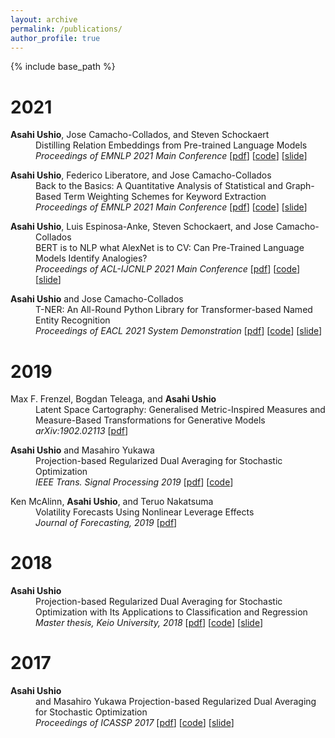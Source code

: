 ```yaml
---
layout: archive
permalink: /publications/
author_profile: true
---
```


{% include base_path %}

# 2021

<p style="margin-left: 40px; text-indent: -40px;">
<b>Asahi Ushio</b>, Jose Camacho-Collados, and Steven Schockaert <br>
Distilling Relation Embeddings from Pre-trained Language Models  <br>
 <em>Proceedings of EMNLP 2021 Main Conference</em>
[<a href="https://aclanthology.org/2021.emnlp-main.712.pdf">pdf</a>]
[<a href="https://github.com/asahi417/relbert">code</a>]
[<a href="https://www.slideshare.net/asahiushio1/202111-emnlp-distilling-relation-embeddings-from-pretrained-language-models">slide</a>]
</p>

<p style="margin-left: 40px; text-indent: -40px;">
<b>Asahi Ushio</b>, Federico Liberatore, and Jose Camacho-Collados <br>
Back to the Basics: A Quantitative Analysis of Statistical and Graph-Based Term Weighting Schemes for Keyword Extraction <br>
 <em>Proceedings of EMNLP 2021 Main Conference</em>
[<a href="https://aclanthology.org/2021.emnlp-main.638.pdf">pdf</a>]
[<a href="https://github.com/asahi417/kex">code</a>]
[<a href="https://www.slideshare.net/asahiushio1/202111-emnlp-back-to-the-basics-a-quantitative-analysis-of-statistical-and-graphbased-term-weighting-schemes-for-keyword-extraction">slide</a>]
</p>

<p style="margin-left: 40px; text-indent: -40px;">
<b>Asahi Ushio</b>, Luis Espinosa-Anke, Steven Schockaert, and Jose Camacho-Collados <br>
BERT is to NLP what AlexNet is to CV: Can Pre-Trained Language Models Identify Analogies? <br>
 <em>Proceedings of ACL-IJCNLP 2021 Main Conference</em>
[<a href="https://aclanthology.org/2021.acl-long.280.pdf">pdf</a>]
[<a href="https://github.com/asahi417/analogy-language-model">code</a>]
[<a href="https://www.slideshare.net/asahiushio1/202105-acl-bert-is-to-nlp-what-alexnet-is-to-cv-can-pretrained-language-models-identify-analogies">slide</a>]
</p>

<p style="margin-left: 40px; text-indent: -40px;">
<b>Asahi Ushio</b> and Jose Camacho-Collados <br>
T-NER: An All-Round Python Library for Transformer-based Named Entity Recognition <br>
 <em>Proceedings of EACL 2021 System Demonstration</em>
[<a href="https://www.aclweb.org/anthology/2021.eacl-demos.7.pdf">pdf</a>]
[<a href="https://github.com/asahi417/tner">code</a>]
[<a href="https://www.slideshare.net/asahiushio1/202104-eacl-tner-an-allround-python-library-for-transformerbased-named-entity-recognition">slide</a>]
</p>

# 2019

<p style="margin-left: 40px; text-indent: -40px;">
Max F. Frenzel, Bogdan Teleaga, and <b>Asahi Ushio</b> <br>
Latent Space Cartography: Generalised Metric-Inspired Measures and Measure-Based Transformations for Generative Models <br>
<em>arXiv:1902.02113</em>
[<a href="https://arxiv.org/pdf/1902.02113.pdf">pdf</a>]
</p>


<p style="margin-left: 40px; text-indent: -40px;">
<b>Asahi Ushio</b> and Masahiro Yukawa <br>
Projection-based Regularized Dual Averaging for Stochastic Optimization <br>
 <em>IEEE Trans. Signal Processing 2019</em>
[<a href="https://ieeexplore.ieee.org/abstract/document/8680689">pdf</a>]
[<a href="https://github.com/asahi417/StochasticOptimizers">code</a>]
</p>

<p style="margin-left: 40px; text-indent: -40px;">
Ken McAlinn, <b>Asahi Ushio</b>, and Teruo Nakatsuma <br>
Volatility Forecasts Using Nonlinear Leverage Effects <br>
 <em>Journal of Forecasting, 2019</em>
[<a href="https://arxiv.org/pdf/1605.06482.pdf">pdf</a>]
</p>


# 2018

<p style="margin-left: 40px; text-indent: -40px;">
<b>Asahi Ushio</b><br>
Projection-based Regularized Dual Averaging for Stochastic Optimization with Its Applications to Classification and Regression <br>
 <em>Master thesis, Keio University, 2018</em>
[<a href="2017_master_thesis.pdf">pdf</a>]
[<a href="https://github.com/asahi417/StochasticOptimizers">code</a>]
[<a href="https://www.slideshare.net/asahiushio1/201712-keio-university-projectionbased-regularized-dual-averaging-for-stochastic-optimization-with-its-applications-to-classification-and-regression">slide</a>]
</p>

# 2017

<p style="margin-left: 40px; text-indent: -40px;">
<b>Asahi Ushio</b><br> and Masahiro Yukawa
Projection-based Regularized Dual Averaging for Stochastic Optimization <br>
 <em>Proceedings of ICASSP 2017</em>
[<a href="https://ieeexplore.ieee.org/abstract/document/7952568">pdf</a>]
[<a href="https://github.com/asahi417/StochasticOptimizers">code</a>]
[<a href="https://www.slideshare.net/asahiushio1/201703-icassp-projectionbased-dual-averaging-for-stochastic-sparse-optimization">slide</a>]
</p>
